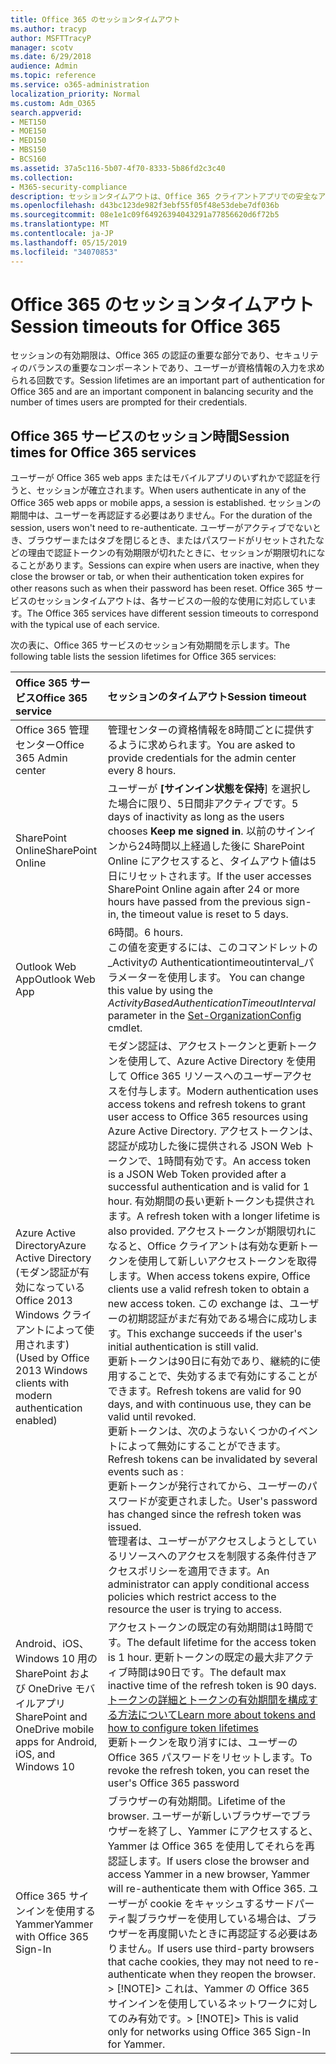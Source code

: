 ```yaml
---
title: Office 365 のセッションタイムアウト
ms.author: tracyp
author: MSFTTracyP
manager: scotv
ms.date: 6/29/2018
audience: Admin
ms.topic: reference
ms.service: o365-administration
localization_priority: Normal
ms.custom: Adm_O365
search.appverid:
- MET150
- MOE150
- MED150
- MBS150
- BCS160
ms.assetid: 37a5c116-5b07-4f70-8333-5b86fd2c3c40
ms.collection:
- M365-security-compliance
description: セッションタイムアウトは、Office 365 クライアントアプリでの安全なアクセスと、アクセスの容易さを両立させるために使用されます。
ms.openlocfilehash: d43bc123de982f3ebf55f05f48e53debe7df036b
ms.sourcegitcommit: 08e1e1c09f64926394043291a77856620d6f72b5
ms.translationtype: MT
ms.contentlocale: ja-JP
ms.lasthandoff: 05/15/2019
ms.locfileid: "34070853"
---
```

# <a name="session-timeouts-for-office-365"></a><span data-ttu-id="545a9-103">Office 365 のセッションタイムアウト</span><span class="sxs-lookup"><span data-stu-id="545a9-103">Session timeouts for Office 365</span></span>

<span data-ttu-id="545a9-104">セッションの有効期限は、Office 365 の認証の重要な部分であり、セキュリティのバランスの重要なコンポーネントであり、ユーザーが資格情報の入力を求められる回数です。</span><span class="sxs-lookup"><span data-stu-id="545a9-104">Session lifetimes are an important part of authentication for Office 365 and are an important component in balancing security and the number of times users are prompted for their credentials.</span></span>
  
## <a name="session-times-for-office-365-services"></a><span data-ttu-id="545a9-105">Office 365 サービスのセッション時間</span><span class="sxs-lookup"><span data-stu-id="545a9-105">Session times for Office 365 services</span></span>

<span data-ttu-id="545a9-106">ユーザーが Office 365 web apps またはモバイルアプリのいずれかで認証を行うと、セッションが確立されます。</span><span class="sxs-lookup"><span data-stu-id="545a9-106">When users authenticate in any of the Office 365 web apps or mobile apps, a session is established.</span></span> <span data-ttu-id="545a9-107">セッションの期間中は、ユーザーを再認証する必要はありません。</span><span class="sxs-lookup"><span data-stu-id="545a9-107">For the duration of the session, users won't need to re-authenticate.</span></span> <span data-ttu-id="545a9-108">ユーザーがアクティブでないとき、ブラウザーまたはタブを閉じるとき、またはパスワードがリセットされたなどの理由で認証トークンの有効期限が切れたときに、セッションが期限切れになることがあります。</span><span class="sxs-lookup"><span data-stu-id="545a9-108">Sessions can expire when users are inactive, when they close the browser or tab, or when their authentication token expires for other reasons such as when their password has been reset.</span></span> <span data-ttu-id="545a9-109">Office 365 サービスのセッションタイムアウトは、各サービスの一般的な使用に対応しています。</span><span class="sxs-lookup"><span data-stu-id="545a9-109">The Office 365 services have different session timeouts to correspond with the typical use of each service.</span></span>
  
<span data-ttu-id="545a9-110">次の表に、Office 365 サービスのセッション有効期間を示します。</span><span class="sxs-lookup"><span data-stu-id="545a9-110">The following table lists the session lifetimes for Office 365 services:</span></span>
  
|<span data-ttu-id="545a9-111">**Office 365 サービス**</span><span class="sxs-lookup"><span data-stu-id="545a9-111">**Office 365 service**</span></span>|<span data-ttu-id="545a9-112">**セッションのタイムアウト**</span><span class="sxs-lookup"><span data-stu-id="545a9-112">**Session timeout**</span></span>|
|:-----|:-----|
|<span data-ttu-id="545a9-113">Office 365 管理センター</span><span class="sxs-lookup"><span data-stu-id="545a9-113">Office 365 Admin center</span></span>  <br/> |<span data-ttu-id="545a9-114">管理センターの資格情報を8時間ごとに提供するように求められます。</span><span class="sxs-lookup"><span data-stu-id="545a9-114">You are asked to provide credentials for the admin center every 8 hours.</span></span>  <br/> |
|<span data-ttu-id="545a9-115">SharePoint Online</span><span class="sxs-lookup"><span data-stu-id="545a9-115">SharePoint Online</span></span>  <br/> |<span data-ttu-id="545a9-116">ユーザーが **[サインイン状態を保持**] を選択した場合に限り、5日間非アクティブです。</span><span class="sxs-lookup"><span data-stu-id="545a9-116">5 days of inactivity as long as the users chooses **Keep me signed in**.</span></span> <span data-ttu-id="545a9-117">以前のサインインから24時間以上経過した後に SharePoint Online にアクセスすると、タイムアウト値は5日にリセットされます。</span><span class="sxs-lookup"><span data-stu-id="545a9-117">If the user accesses SharePoint Online again after 24 or more hours have passed from the previous sign-in, the timeout value is reset to 5 days.</span></span>  <br/> |
|<span data-ttu-id="545a9-118">Outlook Web App</span><span class="sxs-lookup"><span data-stu-id="545a9-118">Outlook Web App</span></span>  <br/> |<span data-ttu-id="545a9-119">6時間。</span><span class="sxs-lookup"><span data-stu-id="545a9-119">6 hours.</span></span>  <br/> <span data-ttu-id="545a9-120">この値を変更するには、このコマンドレットの_Activityの Authenticationtimeoutinterval_パラメーターを使用します。 [](https://go.microsoft.com/fwlink/p/?LinkId=615378)</span><span class="sxs-lookup"><span data-stu-id="545a9-120">You can change this value by using the  _ActivityBasedAuthenticationTimeoutInterval_ parameter in the [Set-OrganizationConfig](https://go.microsoft.com/fwlink/p/?LinkId=615378) cmdlet.</span></span>  <br/> |
|<span data-ttu-id="545a9-121">Azure Active Directory</span><span class="sxs-lookup"><span data-stu-id="545a9-121">Azure Active Directory</span></span>  <br/> <span data-ttu-id="545a9-122">(モダン認証が有効になっている Office 2013 Windows クライアントによって使用されます)</span><span class="sxs-lookup"><span data-stu-id="545a9-122">(Used by Office 2013 Windows clients with modern authentication enabled)</span></span>  <br/> | <span data-ttu-id="545a9-123">モダン認証は、アクセストークンと更新トークンを使用して、Azure Active Directory を使用して Office 365 リソースへのユーザーアクセスを付与します。</span><span class="sxs-lookup"><span data-stu-id="545a9-123">Modern authentication uses access tokens and refresh tokens to grant user access to Office 365 resources using Azure Active Directory.</span></span> <span data-ttu-id="545a9-124">アクセストークンは、認証が成功した後に提供される JSON Web トークンで、1時間有効です。</span><span class="sxs-lookup"><span data-stu-id="545a9-124">An access token is a JSON Web Token provided after a successful authentication and is valid for 1 hour.</span></span> <span data-ttu-id="545a9-125">有効期間の長い更新トークンも提供されます。</span><span class="sxs-lookup"><span data-stu-id="545a9-125">A refresh token with a longer lifetime is also provided.</span></span> <span data-ttu-id="545a9-126">アクセストークンが期限切れになると、Office クライアントは有効な更新トークンを使用して新しいアクセストークンを取得します。</span><span class="sxs-lookup"><span data-stu-id="545a9-126">When access tokens expire, Office clients use a valid refresh token to obtain a new access token.</span></span> <span data-ttu-id="545a9-127">この exchange は、ユーザーの初期認証がまだ有効である場合に成功します。</span><span class="sxs-lookup"><span data-stu-id="545a9-127">This exchange succeeds if the user's initial authentication is still valid.</span></span>  <br/>  <span data-ttu-id="545a9-128">更新トークンは90日に有効であり、継続的に使用することで、失効するまで有効にすることができます。</span><span class="sxs-lookup"><span data-stu-id="545a9-128">Refresh tokens are valid for 90 days, and with continuous use, they can be valid until revoked.</span></span>  <br/>  <span data-ttu-id="545a9-129">更新トークンは、次のようないくつかのイベントによって無効にすることができます。</span><span class="sxs-lookup"><span data-stu-id="545a9-129">Refresh tokens can be invalidated by several events such as :</span></span>  <br/>  <span data-ttu-id="545a9-130">更新トークンが発行されてから、ユーザーのパスワードが変更されました。</span><span class="sxs-lookup"><span data-stu-id="545a9-130">User's password has changed since the refresh token was issued.</span></span>  <br/>  <span data-ttu-id="545a9-131">管理者は、ユーザーがアクセスしようとしているリソースへのアクセスを制限する条件付きアクセスポリシーを適用できます。</span><span class="sxs-lookup"><span data-stu-id="545a9-131">An administrator can apply conditional access policies which restrict access to the resource the user is trying to access.</span></span>  <br/> |
|<span data-ttu-id="545a9-132">Android、iOS、Windows 10 用の SharePoint および OneDrive モバイルアプリ</span><span class="sxs-lookup"><span data-stu-id="545a9-132">SharePoint and OneDrive mobile apps for Android, iOS, and Windows 10</span></span>  <br/> |<span data-ttu-id="545a9-133">アクセストークンの既定の有効期間は1時間です。</span><span class="sxs-lookup"><span data-stu-id="545a9-133">The default lifetime for the access token is 1 hour.</span></span> <span data-ttu-id="545a9-134">更新トークンの既定の最大非アクティブ時間は90日です。</span><span class="sxs-lookup"><span data-stu-id="545a9-134">The default max inactive time of the refresh token is 90 days.</span></span>  <br/> [<span data-ttu-id="545a9-135">トークンの詳細とトークンの有効期間を構成する方法について</span><span class="sxs-lookup"><span data-stu-id="545a9-135">Learn more about tokens and how to configure token lifetimes</span></span>](https://docs.microsoft.com/en-us/azure/active-directory/active-directory-configurable-token-lifetimes) <br/> <span data-ttu-id="545a9-136">更新トークンを取り消すには、ユーザーの Office 365 パスワードをリセットします。</span><span class="sxs-lookup"><span data-stu-id="545a9-136">To revoke the refresh token, you can reset the user's Office 365 password</span></span>  <br/> |
|<span data-ttu-id="545a9-137">Office 365 サインインを使用する Yammer</span><span class="sxs-lookup"><span data-stu-id="545a9-137">Yammer with Office 365 Sign-In</span></span>  <br/> |<span data-ttu-id="545a9-138">ブラウザーの有効期間。</span><span class="sxs-lookup"><span data-stu-id="545a9-138">Lifetime of the browser.</span></span> <span data-ttu-id="545a9-139">ユーザーが新しいブラウザーでブラウザーを終了し、Yammer にアクセスすると、Yammer は Office 365 を使用してそれらを再認証します。</span><span class="sxs-lookup"><span data-stu-id="545a9-139">If users close the browser and access Yammer in a new browser, Yammer will re-authenticate them with Office 365.</span></span> <span data-ttu-id="545a9-140">ユーザーが cookie をキャッシュするサードパーティ製ブラウザーを使用している場合は、ブラウザーを再度開いたときに再認証する必要はありません。</span><span class="sxs-lookup"><span data-stu-id="545a9-140">If users use third-party browsers that cache cookies, they may not need to re-authenticate when they reopen the browser.</span></span>  <br/> <span data-ttu-id="545a9-141">> [!NOTE]> これは、Yammer の Office 365 サインインを使用しているネットワークに対してのみ有効です。</span><span class="sxs-lookup"><span data-stu-id="545a9-141">> [!NOTE]> This is valid only for networks using Office 365 Sign-In for Yammer.</span></span>           |
   

